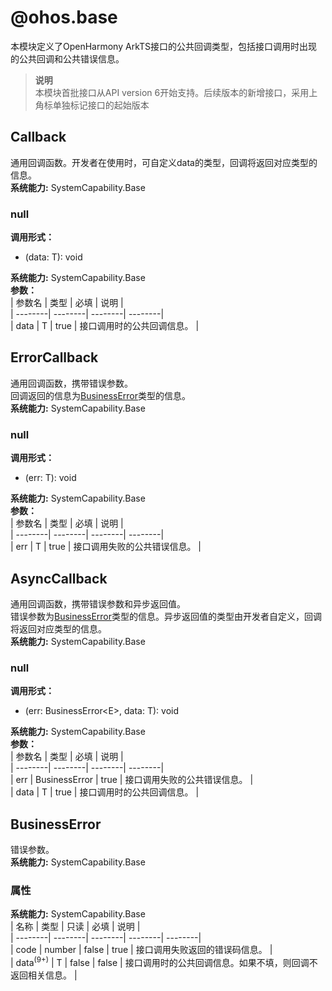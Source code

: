 # @ohos.base    
本模块定义了OpenHarmony ArkTS接口的公共回调类型，包括接口调用时出现的公共回调和公共错误信息。  
> **说明**   
>本模块首批接口从API version 6开始支持。后续版本的新增接口，采用上角标单独标记接口的起始版本  
    
## Callback    
通用回调函数。开发者在使用时，可自定义data的类型，回调将返回对应类型的信息。  
 **系统能力:**  SystemCapability.Base    
### null  
 **调用形式：**     
- (data: T): void  
  
 **系统能力:**  SystemCapability.Base    
 **参数：**     
| 参数名 | 类型 | 必填 | 说明 |  
| --------| --------| --------| --------|  
| data | T | true | 接口调用时的公共回调信息。 |  
    
## ErrorCallback    
通用回调函数，携带错误参数。  
回调返回的信息为[BusinessError](#businesserror)类型的信息。  
 **系统能力:**  SystemCapability.Base    
### null  
 **调用形式：**     
- (err: T): void  
  
 **系统能力:**  SystemCapability.Base    
 **参数：**     
| 参数名 | 类型 | 必填 | 说明 |  
| --------| --------| --------| --------|  
| err | T | true | 接口调用失败的公共错误信息。 |  
    
## AsyncCallback    
通用回调函数，携带错误参数和异步返回值。  
错误参数为[BusinessError](#businesserror)类型的信息。异步返回值的类型由开发者自定义，回调将返回对应类型的信息。  
 **系统能力:**  SystemCapability.Base    
### null  
 **调用形式：**     
- (err: BusinessError\<E>, data: T): void  
  
 **系统能力:**  SystemCapability.Base    
 **参数：**     
| 参数名 | 类型 | 必填 | 说明 |  
| --------| --------| --------| --------|  
| err | BusinessError<E> | true | 接口调用失败的公共错误信息。 |  
| data | T | true | 接口调用时的公共回调信息。 |  
    
## BusinessError    
错误参数。  
 **系统能力:**  SystemCapability.Base    
### 属性    
 **系统能力:**  SystemCapability.Base    
| 名称 | 类型 | 只读 | 必填 | 说明 |  
| --------| --------| --------| --------| --------|  
| code | number | false | true | 接口调用失败返回的错误码信息。  |  
| data<sup>(9+)</sup> | T | false | false | 接口调用时的公共回调信息。如果不填，则回调不返回相关信息。 |  

